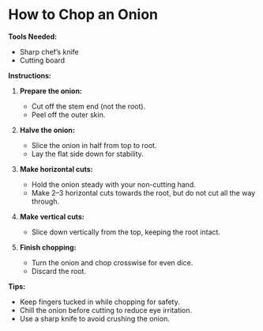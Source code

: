 # How to Chop an Onion  

**Tools Needed:**  
- Sharp chef’s knife  
- Cutting board  

**Instructions:**  

1. **Prepare the onion:**  
   - Cut off the stem end (not the root).  
   - Peel off the outer skin.  

2. **Halve the onion:**  
   - Slice the onion in half from top to root.  
   - Lay the flat side down for stability.  

3. **Make horizontal cuts:**  
   - Hold the onion steady with your non-cutting hand.  
   - Make 2–3 horizontal cuts towards the root, but do not cut all the way through.  

4. **Make vertical cuts:**  
   - Slice down vertically from the top, keeping the root intact.  

5. **Finish chopping:**  
   - Turn the onion and chop crosswise for even dice.  
   - Discard the root.  

**Tips:**  
- Keep fingers tucked in while chopping for safety.  
- Chill the onion before cutting to reduce eye irritation.  
- Use a sharp knife to avoid crushing the onion.  
